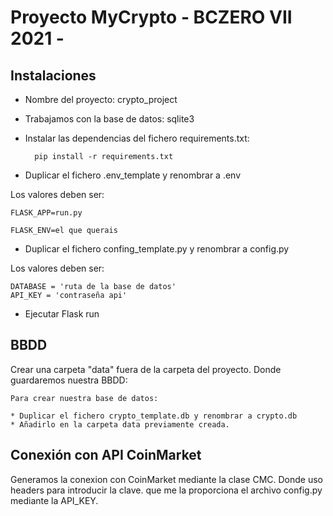 <!-- HEADINGS -->
# Proyecto MyCrypto - BCZERO VII 2021 -

## Instalaciones

* Nombre del proyecto: crypto_project

* Trabajamos con la base de datos: sqlite3

* Instalar las dependencias del fichero requirements.txt:

        pip install -r requirements.txt

* Duplicar el fichero .env_template y renombrar a .env

Los valores deben ser:

    FLASK_APP=run.py

    FLASK_ENV=el que querais

* Duplicar el fichero confing_template.py y renombrar a config.py

Los valores deben ser:

    DATABASE = 'ruta de la base de datos'
    API_KEY = 'contraseña api'

* Ejecutar Flask run


## BBDD

Crear una carpeta "data" fuera de la carpeta del proyecto. Donde guardaremos nuestra BBDD:

    Para crear nuestra base de datos:
    
    * Duplicar el fichero crypto_template.db y renombrar a crypto.db
    * Añadirlo en la carpeta data previamente creada. 


## Conexión con API CoinMarket

Generamos la conexion con CoinMarket mediante la clase CMC. Donde uso headers para introducir la clave. que me la proporciona el archivo config.py mediante la API_KEY. 

